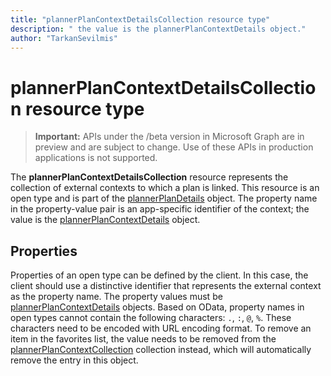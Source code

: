 ```yaml
---
title: "plannerPlanContextDetailsCollection resource type"
description: " the value is the plannerPlanContextDetails object."author: "TarkanSevilmis"
---
```


# plannerPlanContextDetailsCollection resource type

> **Important:** APIs under the /beta version in Microsoft Graph are in preview and are subject to change. Use of these APIs in production applications is not supported.


The **plannerPlanContextDetailsCollection** resource represents the collection of external contexts to which a plan is linked. This resource is an open type and is part of the [plannerPlanDetails](plannerplandetails.md) object. The property name in the property-value pair is an app-specific identifier of the context; the value is the [plannerPlanContextDetails](plannerplancontextdetails.md) object.


## Properties
Properties of an open type can be defined by the client. In this case, the client should use a distinctive identifier that represents the external context as the property name. 
The property values must be [plannerPlanContextDetails](plannerplancontextdetails.md) objects. Based on OData, property names in open types cannot contain the following characters: `.`, `:`, `@`, `%`. These characters need to be encoded with URL encoding format. To remove an item in the favorites list, the value needs to be removed from the [plannerPlanContextCollection](plannerplancontextcollection.md) collection instead, which will automatically remove the entry in this object.


<!-- uuid: 8fcb5dbc-d5aa-4681-8e31-b001d5168d79
2015-10-25 14:57:30 UTC -->
<!-- {
  "type": "#page.annotation",
  "description": "plannerPlanContextDetailsCollection resource",
  "keywords": "",
  "section": "documentation",
  "tocPath": ""
}-->
